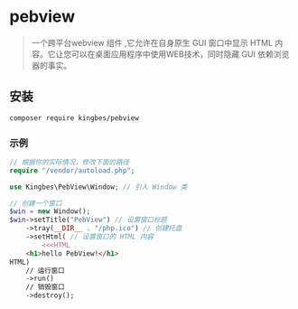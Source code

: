 # pebview

> 一个跨平台webview 组件 ,它允许在自身原生 GUI 窗口中显示 HTML 内容。它让您可以在桌面应用程序中使用WEB技术，同时隐藏 GUI 依赖浏览器的事实。

## 安装

```bash
composer require kingbes/pebview
```

### 示例

```PHP
// 根据你的实际情况，修改下面的路径
require "/vendor/autoload.php";

use Kingbes\PebView\Window; // 引入 Window 类

// 创建一个窗口
$win = new Window();
$win->setTitle("PebView") // 设置窗口标题
    ->tray(__DIR__ . "/php.ico") // 创建托盘
    ->setHtml( // 设置窗口的 HTML 内容
        <<<HTML
    <h1>hello PebView!</h1>
HTML)
    // 运行窗口
    ->run()
    // 销毁窗口
    ->destroy();
```